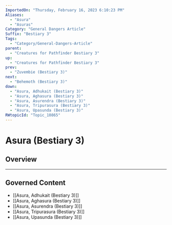 ```yaml
---
ImportedOn: "Thursday, February 16, 2023 6:10:23 PM"
Aliases:
  - "Asura"
  - "Asuras"
Category: "General Dangers Article"
Suffix: "Bestiary 3"
Tags:
  - "Category/General-Dangers-Article"
parent:
  - "Creatures for Pathfinder Bestiary 3"
up:
  - "Creatures for Pathfinder Bestiary 3"
prev:
  - "Zuvembie (Bestiary 3)"
next:
  - "Behemoth (Bestiary 3)"
down:
  - "Asura, Adhukait (Bestiary 3)"
  - "Asura, Aghasura (Bestiary 3)"
  - "Asura, Asurendra (Bestiary 3)"
  - "Asura, Tripurasura (Bestiary 3)"
  - "Asura, Upasunda (Bestiary 3)"
RWtopicId: "Topic_10865"
---
```

# Asura (Bestiary 3)
## Overview
---
## Governed Content
- [[Asura, Adhukait (Bestiary 3)]]
- [[Asura, Aghasura (Bestiary 3)]]
- [[Asura, Asurendra (Bestiary 3)]]
- [[Asura, Tripurasura (Bestiary 3)]]
- [[Asura, Upasunda (Bestiary 3)]]

